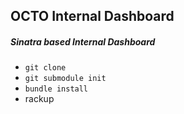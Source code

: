 ## OCTO Internal Dashboard ##
##### Sinatra based Internal Dashboard #####

- `git clone`
- `git submodule init`
- `bundle install`
- rackup

